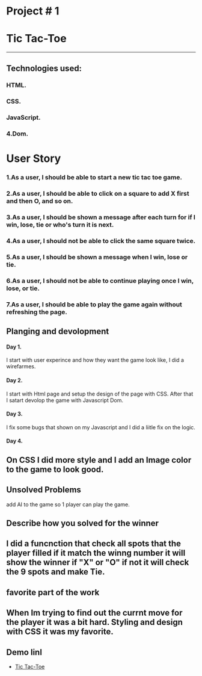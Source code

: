 
# Project # 1
# Tic Tac-Toe
----
## Technologies used:
### HTML.
### CSS.
### JavaScript.
### 4.Dom.

# User Story
### 1.As a user, I should be able to start a new tic tac toe game.
### 2.As a user, I should be able to click on a square to add X first and then O, and so on.
### 3.As a user, I should be shown a message after each turn for if I win, lose, tie or who's turn it is next.
### 4.As a user, I should not be able to click the same square twice.
### 5.As a user, I should be shown a message when I win, lose or tie.
### 6.As a user, I should not be able to continue playing once I win, lose, or tie.
### 7.As a user, I should be able to play the game again without refreshing the page.
## Planging and devolopment
#### Day 1.
I start with user experince and how they want the game look like, I did a wirefarmes.
#### Day 2.
I start with Html page and setup the design of the page with CSS. After that I satart devolop the game with Javascript Dom.
#### Day 3.
I fix some bugs that shown on my Javascript and I did a liitle fix on the logic.
#### Day 4.
On CSS I did more style and I add an Image color to the game to look good.
----
## Unsolved Problems
add AI to the game so 1 player can play the game.
## Describe how you solved for the winner
I did a funcnction that check all spots that the player filled if it match the winng number it will show the winner if "X" or "O" if not it will check the 9 spots and make Tie.
----
##  favorite part of the work
When Im trying to find out the currnt move for the player it was a bit hard.
Styling and design with CSS it was my favorite.
----
##  Demo linl
* [Tic Tac-Toe](https://mohammed9909.github.io/Tic-Tac-Toe/)